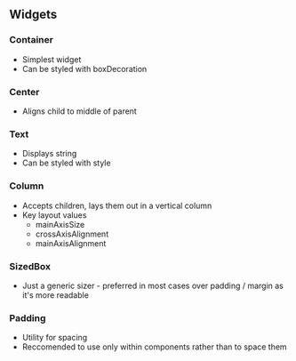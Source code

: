 ## Widgets

### Container
* Simplest widget
* Can be styled with boxDecoration

### Center
* Aligns child to middle of parent

### Text
* Displays string
* Can be styled with style

### Column
* Accepts children, lays them out in a vertical column
* Key layout values
  * mainAxisSize
  * crossAxisAlignment
  * mainAxisAlignment

### SizedBox
* Just a generic sizer - preferred in most cases over padding / margin as it's more readable

### Padding
* Utility for spacing
* Reccomended to use only within components rather than to space them
